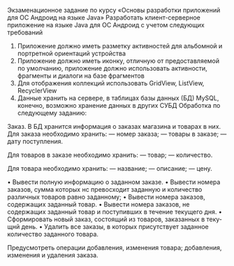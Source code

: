 Экзаменационное задание по курсу
«Основы разработки приложений для ОС Андроид на языке Java»
Разработать клиент-серверное приложение на языке Java для ОС Андроид с учетом следующих требований 
1.	Приложение должно иметь разметку активностей для альбомной и портретной ориентаций устройства
2.	Приложение должно иметь иконку, отличную от предоставляемой по умолчанию, приложение должно использовать активности, фрагменты и диалоги на базе фрагментов
3.	Для отображения коллекций использовать GridView, ListView, RecyclerView
4.	Данные хранить на сервере, в таблицах базы данных (БД) MySQL, конечно, возможно хранение данных в других СУБД
Обработка по следующему заданию:

 Заказ. В БД хранится информация о заказах магазина и товарах в них.
Для заказа необходимо хранить:
—	номер заказа;
—	товары в заказе;
—	дату поступления.

Для товаров в заказе необходимо хранить:
—	товар;
—	количество.

Для товара необходимо хранить:
—	название;
—	описание;
—	цену.

•	Вывести полную информацию о заданном заказе.
•	Вывести номера заказов, сумма которых нс превосходит заданную и количество различных товаров равно заданному;
•	Вывести номера заказов, содержащих заданный товар.
•	Вывести номера заказов, не содержащих заданный товар и поступивших в течение текущего дня.
•	Сформировать новый заказ, состоящий из товаров, заказанных в теку-щнй день.
•	Удалить все заказы, в которых присутствует заданное количество заданного товара.

Предусмотреть операции добавления, изменения товара; добавления, изменения и удаления заказа.
